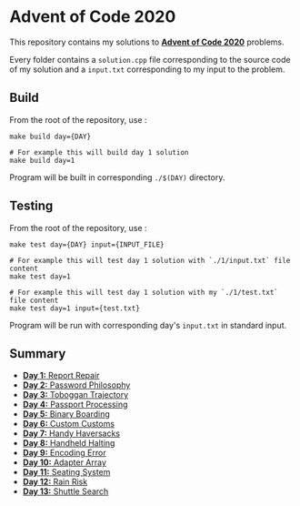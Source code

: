 # Advent of Code 2020

This repository contains my solutions to [**Advent of Code 2020**](https://adventofcode.com/2020/) problems.

Every folder contains a `solution.cpp` file corresponding to the source code of my solution and a `input.txt` corresponding to my input to the problem.

## Build

From the root of the repository, use :

```shell
make build day={DAY}

# For example this will build day 1 solution
make build day=1 
```

Program will be built in corresponding `./$(DAY)` directory.

## Testing

From the root of the repository, use :

```shell
make test day={DAY} input={INPUT_FILE}

# For example this will test day 1 solution with `./1/input.txt` file content
make test day=1

# For example this will test day 1 solution with my `./1/test.txt` file content
make test day=1 input={test.txt}
```

Program will be run with corresponding day's `input.txt` in standard input.

## Summary

* [**Day 1:** Report Repair](./1)
* [**Day 2:** Password Philosophy](./2)
* [**Day 3:** Toboggan Trajectory ](./3)
* [**Day 4:** Passport Processing](./4)
* [**Day 5:** Binary Boarding](./5)
* [**Day 6:** Custom Customs](./6)
* [**Day 7:** Handy Haversacks](./7)
* [**Day 8:** Handheld Halting](./8)
* [**Day 9:** Encoding Error](./9)
* [**Day 10:** Adapter Array](./10)
* [**Day 11:** Seating System](./11)
* [**Day 12:** Rain Risk](./12)
* [**Day 13:** Shuttle Search](./13)